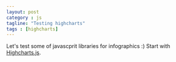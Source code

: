 ```yaml
---
layout: post
category : js
tagline: "Testing highcharts"
tags : [highcharts]
---
```

Let's test some of javascprit libraries for infographics :) Start with [Highcharts.js](http://www.highcharts.com/).
<script type="text/javascript" src="http://code.jquery.com/jquery-1.9.1.min.js"></script>
<script type="text/javascript" src="http://code.highcharts.com/highcharts.js"></script>
<script type="text/javascript" src="http://code.highcharts.com/modules/data.js"></script>

<script type="text/javascript">

//databr0s = [
{  csvfile:  'fmri_0.csv',  div:  "#container0",  x:  "Week Number",  title:  "Mean",               y: "mean"    },
{  csvfile:  'fmri_1.csv',  div:  "#container1",  x:  "Week Number",  title:  "Standard Deviation", y: "stddev"  },
{  csvfile:  'fmri_2.csv',  div:  "#container2",  x:  "Week Number",  title:  "% fluctuation",      y: "% fluctuation"  },
{  csvfile:  'fmri_3.csv',  div:  "#container3",  x:  "Week Number",  title:  "Drift",              y: "Drift"          },
{  csvfile:  'fmri_4.csv',  div:  "#container4",  x:  "Week Number",  title:  "SNR",                y: "SNR"            },
{  csvfile:  'fmri_5.csv',  div:  "#container5",  x:  "Week Number",  title:  "SFNR",               y: "SFNR"           },
{  csvfile:  'fmri_6.csv',  div:  "#container6",  x:  "Week Number",  title:  "RDC",                y: "RDC"            },
]; 

$(document).ready(function() {
  for (var i = 0; i < databr0s.length; i++ ) {
    (function (bro) {
      $.get(bro.csvfile, function(csv) {
        $(bro.div).highcharts({
          chart: { type: 'line' },
          data:  { csv: csv },
          title: { text: bro.title },
          yAxis: { title: { text: bro.y } }, 
          xAxis: { title: { text: bro.x } }
          });
      }, "text");
    })(bro = databr0s[i]); 
  }
// });
</script>

<div id="container0" style="width: 600px; height: 400px; margin: 1em 1em; float: left;"></div>
<div id="container1" style="width: 600px; height: 400px; margin: 1em 1em; float: left;"></div>
<div id="container2" style="width: 600px; height: 400px; margin: 1em 1em; float: left;"></div>
<div id="container3" style="width: 600px; height: 400px; margin: 1em 1em; float: left;"></div>
<div id="container4" style="width: 600px; height: 400px; margin: 1em 1em; float: left;"></div>
<div id="container5" style="width: 600px; height: 400px; margin: 1em 1em; float: left;"></div>
<div id="container6" style="width: 600px; height: 400px; margin: 1em 1em; float: left;"></div>
